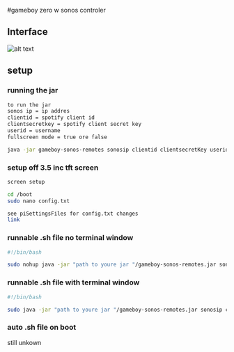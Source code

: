 #gameboy zero w sonos controler

## Interface
![alt text](http://i67.tinypic.com/28bbcra.png "Logo Title Text 1")


## setup

### running the jar
```sh
to run the jar
sonos ip = ip addres
clientid = spotify client id
clientsecretkey = spotify client secret key
userid = username
fullscreen mode = true ore false

java -jar gameboy-sonos-remotes sonosip clientid clientsecretKey userid
```
### setup off 3.5 inc tft screen

```sh
screen setup

cd /boot
sudo nano config.txt

see piSettingsFiles for config.txt changes
link

```

### runnable .sh file no terminal window

```sh
#!/bin/bash

sudo nohup java -jar "path to youre jar "/gameboy-sonos-remotes.jar sonosip clientid clientsecretKey userid fullscreenMode

```
### runnable .sh file with terminal window

```sh
#!/bin/bash

sudo java -jar "path to youre jar "/gameboy-sonos-remotes.jar sonosip clientid clientsecretKey userid fullscreenMode

```

### auto .sh file on boot

still unkown 
